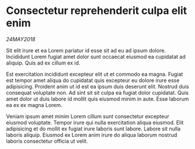# Consectetur reprehenderit culpa elit enim

_24MAY2018_

Sit elit irure et ea Lorem pariatur id esse sit ad eu ad ipsum dolore. Incididunt Lorem fugiat amet dolor sunt occaecat eiusmod ea cupidatat ad aliquip. Quis ad ex cillum ex id.

Est exercitation incididunt excepteur elit ut et commodo ea magna. Fugiat est tempor amet aliqua do cupidatat quis excepteur eu dolore irure esse adipisicing. Proident anim ut id est ea ipsum duis deserunt elit. Nostrud duis consequat voluptate non. Ad sint sit sit culpa ea fugiat dolor cupidatat. Quis amet dolor ut duis labore id mollit quis eiusmod minim in aute. Esse laborum ea ex ex magna Lorem.

Veniam ipsum amet minim Lorem cillum sunt consectetur excepteur eiusmod voluptate. Tempor irure qui nulla exercitation aliqua eiusmod. Elit adipisicing et do mollit ex fugiat irure laboris sunt labore. Labore sit nulla laboris aliquip. Eiusmod ex Lorem anim irure do aliqua laborum nostrud laboris consectetur officia ut velit.